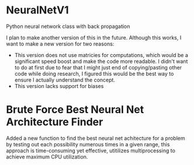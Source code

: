 # NeuralNetV1
Python neural network class with back propagation

I plan to make another version of this in the future. Although this works, I want to make a new version for two reasons:
* This version does not use matricies for computations, which would be a significant speed boost and make the code more readable. I didn't want to do at first due to fear that I might just end of copying/pasting other code while doing research, I figured this would be the best way to ensure I actually understand the concept.
* This version lacks support for biases

# Brute Force Best Neural Net Architecture Finder
Added a new function to find the best neural net achitecture for a problem by testing out each possibility numerous times in a given range, this approach is time-consuming yet effective, utitilizes multiprocessing to achieve maximum CPU utilization.
